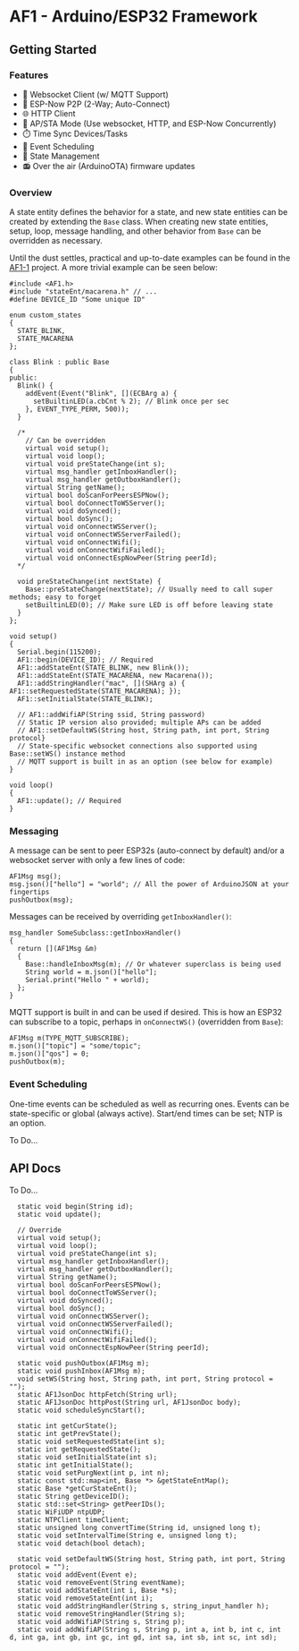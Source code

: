# AF1 - Arduino/ESP32 Framework

## Getting Started

### Features

- :electric_plug: Websocket Client (w/ MQTT Support)
- :handshake: ESP-Now P2P (2-Way; Auto-Connect)
- :globe_with_meridians: HTTP Client
- :arrows_counterclockwise: AP/STA Mode (Use websocket, HTTP, and ESP-Now Concurrently)
- :stopwatch: Time Sync Devices/Tasks
- :calendar: Event Scheduling
- :trident: State Management
- :radio: Over the air (ArduinoOTA) firmware updates

### Overview

A state entity defines the behavior for a state, and new state entities can be created by extending the `Base` class. When creating new state entities, setup, loop, message handling, and other behavior from `Base` can be overridden as necessary.

Until the dust settles, practical and up-to-date examples can be found in the [AF1-1](https://github.com/jonshaw199/af1-1/blob/main/firmware/lights/src/main.cpp) project. A more trivial example can be seen below:

```
#include <AF1.h>
#include "stateEnt/macarena.h" // ...
#define DEVICE_ID "Some unique ID"

enum custom_states
{
  STATE_BLINK,
  STATE_MACARENA
};

class Blink : public Base
{
public:
  Blink() {
    addEvent(Event("Blink", [](ECBArg a) {
      setBuiltinLED(a.cbCnt % 2); // Blink once per sec
    }, EVENT_TYPE_PERM, 500));
  }

  /*
    // Can be overridden
    virtual void setup();
    virtual void loop();
    virtual void preStateChange(int s);
    virtual msg_handler getInboxHandler();
    virtual msg_handler getOutboxHandler();
    virtual String getName();
    virtual bool doScanForPeersESPNow();
    virtual bool doConnectToWSServer();
    virtual void doSynced();
    virtual bool doSync();
    virtual void onConnectWSServer();
    virtual void onConnectWSServerFailed();
    virtual void onConnectWifi();
    virtual void onConnectWifiFailed();
    virtual void onConnectEspNowPeer(String peerId);
  */

  void preStateChange(int nextState) {
    Base::preStateChange(nextState); // Usually need to call super methods; easy to forget
    setBuiltinLED(0); // Make sure LED is off before leaving state
  }
};

void setup()
{
  Serial.begin(115200);
  AF1::begin(DEVICE_ID); // Required
  AF1::addStateEnt(STATE_BLINK, new Blink());
  AF1::addStateEnt(STATE_MACARENA, new Macarena());
  AF1::addStringHandler("mac", [](SHArg a) { AF1::setRequestedState(STATE_MACARENA); });
  AF1::setInitialState(STATE_BLINK);

  // AF1::addWifiAP(String ssid, String password)
  // Static IP version also provided; multiple APs can be added
  // AF1::setDefaultWS(String host, String path, int port, String protocol}
  // State-specific websocket connections also supported using Base::setWS() instance method
  // MQTT support is built in as an option (see below for example)
}

void loop()
{
  AF1::update(); // Required
}
```

### Messaging

A message can be sent to peer ESP32s (auto-connect by default) and/or a websocket server with only a few lines of code:

```
AF1Msg msg();
msg.json()["hello"] = "world"; // All the power of ArduinoJSON at your fingertips
pushOutbox(msg);
```

Messages can be received by overriding `getInboxHandler()`:

```
msg_handler SomeSubclass::getInboxHandler()
{
  return [](AF1Msg &m)
  {
    Base::handleInboxMsg(m); // Or whatever superclass is being used
    String world = m.json()["hello"];
    Serial.print("Hello " + world);
  };
}
```

MQTT support is built in and can be used if desired. This is how an ESP32 can subscribe to a topic, perhaps in `onConnectWS()` (overridden from `Base`):

```
AF1Msg m(TYPE_MQTT_SUBSCRIBE);
m.json()["topic"] = "some/topic";
m.json()["qos"] = 0;
pushOutbox(m);
```

### Event Scheduling

One-time events can be scheduled as well as recurring ones. Events can be state-specific or global (always active). Start/end times can be set; NTP is an option.

To Do...

## API Docs

To Do...

```
  static void begin(String id);
  static void update();

  // Override
  virtual void setup();
  virtual void loop();
  virtual void preStateChange(int s);
  virtual msg_handler getInboxHandler();
  virtual msg_handler getOutboxHandler();
  virtual String getName();
  virtual bool doScanForPeersESPNow();
  virtual bool doConnectToWSServer();
  virtual void doSynced();
  virtual bool doSync();
  virtual void onConnectWSServer();
  virtual void onConnectWSServerFailed();
  virtual void onConnectWifi();
  virtual void onConnectWifiFailed();
  virtual void onConnectEspNowPeer(String peerId);

  static void pushOutbox(AF1Msg m);
  static void pushInbox(AF1Msg m);
  void setWS(String host, String path, int port, String protocol = "");
  static AF1JsonDoc httpFetch(String url);
  static AF1JsonDoc httpPost(String url, AF1JsonDoc body);
  static void scheduleSyncStart();

  static int getCurState();
  static int getPrevState();
  static void setRequestedState(int s);
  static int getRequestedState();
  static void setInitialState(int s);
  static int getInitialState();
  static void setPurgNext(int p, int n);
  static const std::map<int, Base *> &getStateEntMap();
  static Base *getCurStateEnt();
  static String getDeviceID();
  static std::set<String> getPeerIDs();
  static WiFiUDP ntpUDP;
  static NTPClient timeClient;
  static unsigned long convertTime(String id, unsigned long t);
  static void setIntervalTime(String e, unsigned long t);
  static void detach(bool detach);

  static void setDefaultWS(String host, String path, int port, String protocol = "");
  static void addEvent(Event e);
  static void removeEvent(String eventName);
  static void addStateEnt(int i, Base *s);
  static void removeStateEnt(int i);
  static void addStringHandler(String s, string_input_handler h);
  static void removeStringHandler(String s);
  static void addWifiAP(String s, String p);
  static void addWifiAP(String s, String p, int a, int b, int c, int d, int ga, int gb, int gc, int gd, int sa, int sb, int sc, int sd);
```
